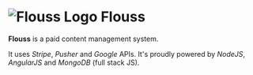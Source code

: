 # ![Flouss Logo](http://farm9.staticflickr.com/8559/8994014836_e186881af6_t.jpg "Flouss logo") Flouss

**Flouss** is a paid content management system.

It uses *Stripe*, *Pusher* and *Google* APIs.
It's proudly powered by *NodeJS*, *AngularJS* and *MongoDB* (full stack JS).
